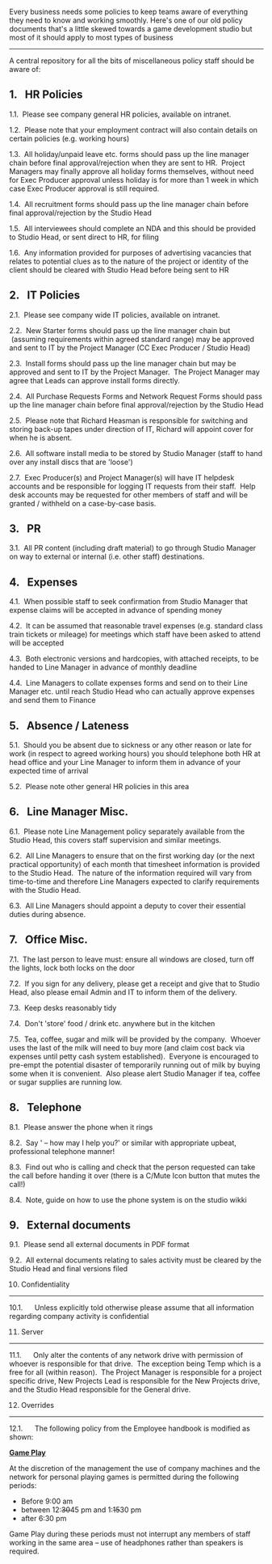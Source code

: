
Every business needs some policies to keep teams aware of everything
they need to know and working smoothly. Here's one of our old policy
documents that's a little skewed towards a game development studio but
most of it should apply to most types of business

---

A central repository for all the bits of miscellaneous policy staff
should be aware
of:

## 1.   HR Policies

1.1.  Please see company general HR policies, available on intranet.

1.2.  Please note that your employment contract will also contain
details on certain policies (e.g. working hours)

1.3.  All holiday/unpaid leave etc. forms should pass up the line
manager chain before final approval/rejection when they are sent to HR. 
Project Managers may finally approve all holiday forms themselves,
without need for Exec Producer approval unless holiday is for more than
1 week in which case Exec Producer approval is still required.

1.4.  All recruitment forms should pass up the line manager chain before
final approval/rejection by the Studio Head

1.5.  All interviewees should complete an NDA and this should be
provided to Studio Head, or sent direct to HR, for filing

1.6.  Any information provided for purposes of advertising vacancies
that relates to potential clues as to the nature of the project or
identity of the client should be cleared with Studio Head before being
sent to HR

## 2.   IT Policies

2.1.  Please see company wide IT policies, available on intranet.

2.2.  New Starter forms should pass up the line manager chain but
 (assuming requirements within agreed standard range) may be approved
and sent to IT by the Project Manager (CC Exec Producer / Studio Head)

2.3.  Install forms should pass up the line manager chain but may be
approved and sent to IT by the Project Manager.  The Project Manager may
agree that Leads can approve install forms directly.

2.4.  All Purchase Requests Forms and Network Request Forms should pass
up the line manager chain before final approval/rejection by the Studio
Head

2.5.  Please note that Richard Heasman is responsible for switching and
storing back-up tapes under direction of IT, Richard will appoint cover
for when he is absent.

2.6.  All software install media to be stored by Studio Manager (staff
to hand over any install discs that are 'loose')

2.7.  Exec Producer(s) and Project Manager(s) will have IT helpdesk
accounts and be responsible for logging IT requests from their staff. 
Help desk accounts may be requested for other members of staff and will
be granted / withheld on a case-by-case basis.

## 3.   PR

3.1.  All PR content (including draft material) to go through Studio
Manager on way to external or internal (i.e. other staff) destinations.

## 4.   Expenses

4.1.  When possible staff to seek confirmation from Studio Manager that
expense claims will be accepted in advance of spending money

4.2.  It can be assumed that reasonable travel expenses (e.g. standard
class train tickets or mileage) for meetings which staff have been asked
to attend will be accepted

4.3.  Both electronic versions and hardcopies, with attached receipts,
to be handed to Line Manager in advance of monthly deadline

4.4.  Line Managers to collate expenses forms and send on to their Line
Manager etc. until reach Studio Head who can actually approve expenses
and send them to Finance

## 5.   Absence / Lateness

5.1.  Should you be absent due to sickness or any other reason or late
for work (in respect to agreed working hours) you should telephone both
HR at head office and your Line Manager to inform them in advance of
your expected time of arrival

5.2.  Please note other general HR policies in this area

## 6.   Line Manager Misc.

6.1.  Please note Line Management policy separately available from the
Studio Head, this covers staff supervision and similar meetings.

6.2.  All Line Managers to ensure that on the first working day (or the
next practical opportunity) of each month that timesheet information is
provided to the Studio Head.  The nature of the information required
will vary from time-to-time and therefore Line Managers expected to
clarify requirements with the Studio Head.

6.3.  All Line Managers should appoint a deputy to cover their essential
duties during absence.

## 7.   Office Misc.

7.1.  The last person to leave
must: ensure all windows are closed, turn off the lights, lock both locks on the door

7.2.  If you sign for any delivery, please get a receipt and give that
to Studio Head, also please email Admin and IT to inform them of the
delivery.

7.3.  Keep desks reasonably tidy

7.4.  Don't 'store' food / drink etc. anywhere but in the kitchen

7.5.  Tea, coffee, sugar and milk will be provided by the company. 
Whoever uses the last of the milk will need to buy more (and claim cost
back via expenses until petty cash system established).  Everyone is
encouraged to pre-empt the potential disaster of temporarily running out
of milk by buying some when it is convenient.  Also please alert Studio
Manager if tea, coffee or sugar supplies are running low.

## 8.   Telephone

8.1.  Please answer the phone when it rings

8.2.  Say ' – how may I help you?' or similar with appropriate upbeat,
professional telephone manner!

8.3.  Find out who is calling and check that the person requested can
take the call before handing it over (there is a C/Mute Icon button that
mutes the call!)

8.4.  Note, guide on how to use the phone system is on the studio wikki

## 9.   External documents

9.1.  Please send all external documents in PDF format

9.2.  All external documents relating to sales activity must be cleared
by the Studio Head and final versions filed

10. Confidentiality

---

10.1.      Unless explicitly told otherwise please assume that all
information regarding company activity is confidential

11. Server

---

11.1.      Only alter the contents of any network drive with permission
of whoever is responsible for that drive.  The exception being Temp
which is a free for all (within reason).  The Project Manager is
responsible for a project specific drive, New Projects Lead is
responsible for the New Projects drive, and the Studio Head responsible
for the General drive.

12. Overrides

---

12.1.      The following policy from the Employee handbook is modified
as
shown:

**<span style="text-decoration: underline;">Game Play</span>**

At the discretion of the management the use of company machines and the
network for personal playing games is permitted during the following
periods:

- Before 9:00 am
- between 12:<span style="text-decoration: line-through;">30</span>45
  pm and 1:<span style="text-decoration: line-through;">15</span>30 pm
- after 6:30 pm

Game Play during these periods must not interrupt any members of staff
working in the same area – use of headphones rather than speakers is
required.
